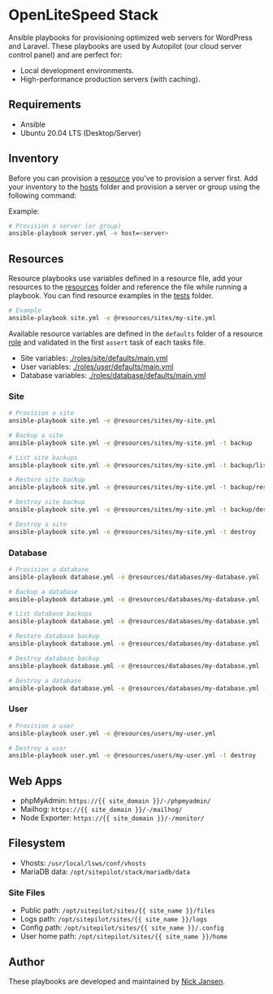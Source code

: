 # OpenLiteSpeed Stack

Ansible playbooks for provisioning optimized web servers for WordPress and Laravel. These playbooks are used by Autopilot (our cloud server control panel) and are perfect for:

* Local development environments.
* High-performance production servers (with caching).
 
## Requirements

* Ansible
* Ubuntu 20.04 LTS (Desktop/Server)

## Inventory

Before you can provision a [resource](#resources) you've to provision a server first. Add your inventory to the [hosts](./hosts) folder and provision a server or group using the following command:

Example:
```bash
# Provision a server (or group)
ansible-playbook server.yml -e host=<server>
```

## Resources

Resource playbooks use variables defined in a resource file, add your resources to the [resources](./resources) folder and reference the file while running a playbook. You can find resource examples in the [tests](./tests) folder.

```bash
# Example
ansible-playbook site.yml -e @resources/sites/my-site.yml
```

Available resource variables are defined in the `defaults` folder of a resource [role](./roles) and validated in the first `assert` task of each tasks file.

* Site variables: [./roles/site/defaults/main.yml](./roles/site/defaults/main.yml)
* User variables: [./roles/user/defaults/main.yml](./roles/user/defaults/main.yml)
* Database variables: [./roles/database/defaults/main.yml](./roles/database/defaults/main.yml)

### Site

```bash
# Provision a site
ansible-playbook site.yml -e @resources/sites/my-site.yml

# Backup a site
ansible-playbook site.yml -e @resources/sites/my-site.yml -t backup

# List site backups
ansible-playbook site.yml -e @resources/sites/my-site.yml -t backup/list

# Restore site backup
ansible-playbook site.yml -e @resources/sites/my-site.yml -t backup/restore

# Destroy site backup
ansible-playbook site.yml -e @resources/sites/my-site.yml -t backup/destroy

# Destroy a site
ansible-playbook site.yml -e @resources/sites/my-site.yml -t destroy
```

### Database

```bash
# Provision a database
ansible-playbook database.yml -e @resources/databases/my-database.yml

# Backup a database
ansible-playbook database.yml -e @resources/databases/my-database.yml -t backup

# List database backups
ansible-playbook database.yml -e @resources/databases/my-database.yml -t backup/list

# Restore database backup
ansible-playbook database.yml -e @resources/databases/my-database.yml -t backup/restore

# Destroy database backup
ansible-playbook database.yml -e @resources/databases/my-database.yml -t backup/destroy

# Destroy a database
ansible-playbook database.yml -e @resources/databases/my-database.yml -t destroy
```

### User

```bash
# Provision a user
ansible-playbook user.yml -e @resources/users/my-user.yml

# Destroy a user
ansible-playbook user.yml -e @resources/users/my-user.yml -t destroy
```

## Web Apps

* phpMyAdmin: `https://{{ site_domain }}/-/phpmyadmin/`
* Mailhog: `https://{{ site_domain }}/-/mailhog/`
* Node Exporter: `https://{{ site_domain }}/-/monitor/`

## Filesystem

* Vhosts: `/usr/local/lsws/conf/vhosts`
* MariaDB data: `/opt/sitepilot/stack/mariadb/data`

### Site Files

* Public path: `/opt/sitepilot/sites/{{ site_name }}/files`
* Logs path: `/opt/sitepilot/sites/{{ site_name }}/logs`
* Config path: `/opt/sitepilot/sites/{{ site_name }}/.config`
* User home path: `/opt/sitepilot/sites/{{ site_name }}/home`

## Author

These playbooks are developed and maintained by [Nick Jansen](https://sitepilot.io/).